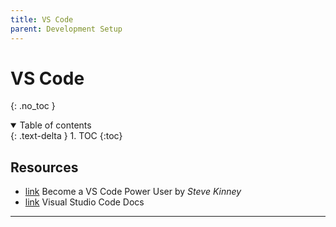 ```yaml
---
title: VS Code
parent: Development Setup
---
```


<!-- prettier-ignore-start -->

# VS Code

{: .no_toc }

<details open markdown="block">
  <summary>
    Table of contents
  </summary>
  {: .text-delta }
1. TOC
{:toc}
</details>

## Resources

-   [link](https://frontendmasters.com/courses/vs-code-v2/) Become a VS Code Power User by _Steve Kinney_
-   [link](https://code.visualstudio.com/docs) Visual Studio Code Docs

---
